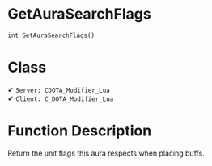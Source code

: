 # GetAuraSearchFlags
```
int GetAuraSearchFlags()
```
# Class
✔ `Server: CDOTA_Modifier_Lua`  
✔ `Client: C_DOTA_Modifier_Lua`  

# Function Description
Return the unit flags this aura respects when placing buffs.
